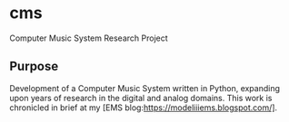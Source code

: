 # cms
Computer Music System Research Project

## Purpose
Development of a Computer Music System written in Python, expanding
upon years of research in the digital and analog domains. This work is
chronicled in brief at my [EMS
blog:https://modeliiiems.blogspot.com/].

